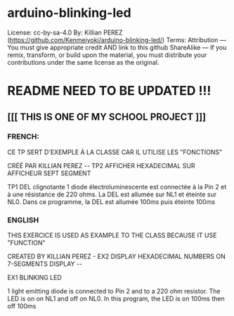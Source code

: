 # arduino-blinking-led

License: cc-by-sa-4.0
By: Killian PEREZ (https://github.com/Kenmeiyoki/arduino-blinking-led/)
Terms:
Attribution — You must give appropriate credit AND link to this github
ShareAlike — If you remix, transform, or build upon the material, you must distribute your contributions under the same license as the original.


<h1> README NEED TO BE UPDATED !!! </h1>

<h2>[[[ THIS IS ONE OF MY SCHOOL PROJECT ]]]</h2>

<h3>FRENCH:</h3>

CE TP SERT D'EXEMPLE À LA CLASSE CAR IL UTILISE LES "FONCTIONS"

CRÉÉ PAR KILLIAN PEREZ -- TP2 AFFICHER HEXADECIMAL SUR AFFICHEUR SEPT SEGMENT

TP1   DEL clignotante
1 diode électroluminescente est connectée à la Pin 2 et à une résistance  de 220 ohms.
La DEL est allumée sur NL1 et éteinte sur NL0.
Dans ce programme, la DEL est allumée 100ms puis éteinte 100ms


<h3>ENGLISH</h3>

THIS EXERCICE IS USED AS EXAMPLE TO THE CLASS BECAUSE IT USE "FUNCTION"

CREATED BY KILLIAN PEREZ - EX2 DISPLAY HEXADECIMAL NUMBERS ON 7-SEGMENTS DISPLAY --

EX1    BLINKING LED

1 light emitting diode is connected to Pin 2 and to a 220 ohm resistor.
The LED is on on NL1 and off on NL0.
In this program, the LED is on 100ms then off 100ms 
